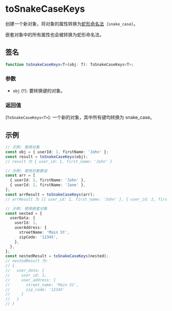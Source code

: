 # toSnakeCaseKeys

创建一个新对象，将对象的属性转换为[蛇形命名法](../string/snakeCase.md)（`snake_case`）。

嵌套对象中的所有属性也会被转换为蛇形命名法。

## 签名

```typescript
function toSnakeCaseKeys<T>(obj: T): ToSnakeCaseKeys<T>;
```

### 参数

- `obj` (`T`): 要转换键的对象。

### 返回值

(`ToSnakeCaseKeys<T>`): 一个新的对象，其中所有键均转换为 snake_case。

## 示例

```typescript
// 示例: 使用对象
const obj = { userId: 1, firstName: 'John' };
const result = toSnakeCaseKeys(obj);
// result 为 { user_id: 1, first_name: 'John' }

// 示例: 使用对象数组
const arr = [
  { userId: 1, firstName: 'John' },
  { userId: 2, firstName: 'Jane' },
];
const arrResult = toSnakeCaseKeys(arr);
// arrResult 为 [{ user_id: 1, first_name: 'John' }, { user_id: 2, first_name: 'Jane' }]

// 示例: 使用嵌套对象
const nested = {
  userData: {
    userId: 1,
    userAddress: {
      streetName: 'Main St',
      zipCode: '12345',
    },
  },
};
const nestedResult = toSnakeCaseKeys(nested);
// nestedResult 为:
// {
//   user_data: {
//     user_id: 1,
//     user_address: {
//       street_name: 'Main St',
//       zip_code: '12345'
//     }
//   }
// }
```
